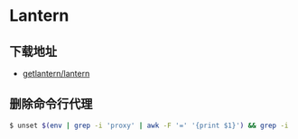 # Lantern

## 下载地址

* [getlantern/lantern](https://www.github.com/getlantern/lantern)

## 删除命令行代理

```sh
$ unset $(env | grep -i 'proxy' | awk -F '=' '{print $1}') && grep -i 'proxy'
```

